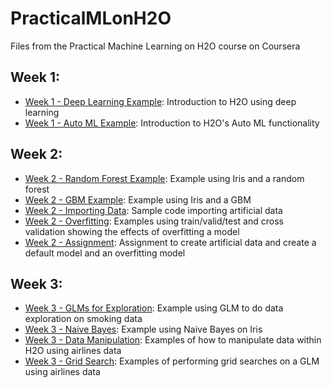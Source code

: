# PracticalMLonH2O
Files from the Practical Machine Learning on H2O course on Coursera

## Week 1:
- [Week 1 - Deep Learning Example](week1_iris_deep_learning.ipynb): Introduction to H2O using deep learning
- [Week 1 - Auto ML Example](week1_iris_automl.ipynb): Introduction to H2O's Auto ML functionality

## Week 2:
- [Week 2 - Random Forest Example](week2_rf_iris.ipynb): Example using Iris and a random forest
- [Week 2 - GBM Example](week2_gbm_iris.ipynb): Example using Iris and a GBM
- [Week 2 - Importing Data](week2_importing.ipynb): Sample code importing artificial data
- [Week 2 - Overfitting](week2_artificial_data.ipynb): Examples using train/valid/test and cross validation showing the effects of overfitting a model
- [Week 2 - Assignment](week2_assignment.ipynb): Assignment to create artificial data and create a default model and an overfitting model

## Week 3:
- [Week 3 - GLMs for Exploration](week3_glm_smoking.ipynb): Example using GLM to do data exploration on smoking data
- [Week 3 - Naive Bayes](week3_naive_bayes.ipynb): Example using Naive Bayes on Iris
- [Week 3 - Data Manipulation](week3_data_manipulation.ipynb): Examples of how to manipulate data within H2O using airlines data
- [Week 3 - Grid Search](week3_grid_search.ipynb): Examples of performing grid searches on a GLM using airlines data
